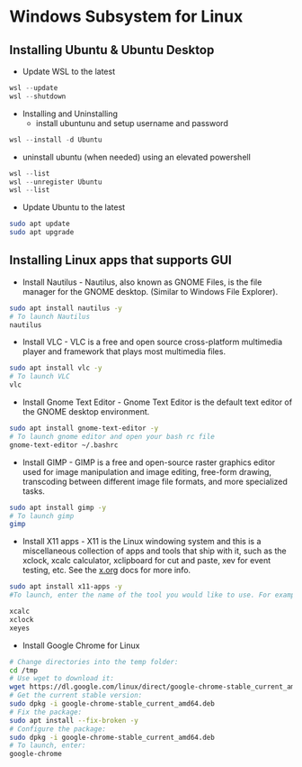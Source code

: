 # Windows Subsystem for Linux

## Installing Ubuntu & Ubuntu Desktop
- Update WSL to the latest
``` powershell
wsl --update
wsl --shutdown
```
- Installing and Uninstalling
   - install ubuntunu and setup username and password
``` powershell
wsl --install -d Ubuntu
```
   - uninstall ubuntu (when needed) using an elevated powershell 
``` powershell
wsl --list
wsl --unregister Ubuntu
wsl --list
```
- Update Ubuntu to the latest
``` bash
sudo apt update
sudo apt upgrade 
```
## Installing Linux apps that supports GUI 

- Install Nautilus - Nautilus, also known as GNOME Files, is the file manager for the GNOME desktop. (Similar to Windows File Explorer).
``` bash
sudo apt install nautilus -y
# To launch Nautilus
nautilus
```
- Install VLC - VLC is a free and open source cross-platform multimedia player and framework that plays most multimedia files.
``` bash
sudo apt install vlc -y
# To launch VLC
vlc
```
- Install Gnome Text Editor - Gnome Text Editor is the default text editor of the GNOME desktop environment.
``` bash
sudo apt install gnome-text-editor -y
# To launch gnome editor and open your bash rc file
gnome-text-editor ~/.bashrc
```
- Install GIMP - GIMP is a free and open-source raster graphics editor used for image manipulation and image editing, free-form drawing, transcoding between different image file formats, and more specialized tasks.
``` bash
sudo apt install gimp -y
# To launch gimp
gimp
```

- Install X11 apps - X11 is the Linux windowing system and this is a miscellaneous collection of apps and tools that ship with it, such as the xclock, xcalc calculator, xclipboard for cut and paste, xev for event testing, etc. See the [x.org](https://www.x.org/wiki/UserDocumentation/GettingStarted/) docs for more info.
``` bash
sudo apt install x11-apps -y
#To launch, enter the name of the tool you would like to use. For example:

xcalc
xclock
xeyes
```
- Install Google Chrome for Linux
``` bash
# Change directories into the temp folder:
cd /tmp
# Use wget to download it: 
wget https://dl.google.com/linux/direct/google-chrome-stable_current_amd64.deb
# Get the current stable version: 
sudo dpkg -i google-chrome-stable_current_amd64.deb
# Fix the package:
sudo apt install --fix-broken -y
# Configure the package:
sudo dpkg -i google-chrome-stable_current_amd64.deb
# To launch, enter:
google-chrome
```

